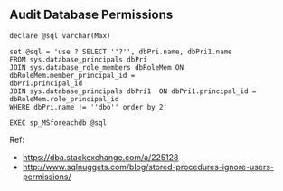 ## Audit Database Permissions
```
declare @sql varchar(Max)

set @sql = 'use ? SELECT ''?'', dbPri.name, dbPri1.name
FROM sys.database_principals dbPri 
JOIN sys.database_role_members dbRoleMem ON 
dbRoleMem.member_principal_id = 
dbPri.principal_id
JOIN sys.database_principals dbPri1  ON dbPri1.principal_id = 
dbRoleMem.role_principal_id
WHERE dbPri.name != ''dbo'' order by 2'

EXEC sp_MSforeachdb @sql
```

Ref:
- https://dba.stackexchange.com/a/225128
- http://www.sqlnuggets.com/blog/stored-procedures-ignore-users-permissions/

